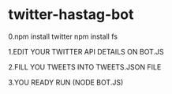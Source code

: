 # twitter-hastag-bot

0.npm install twitter 
  npm install fs

1.EDIT YOUR TWITTER API DETAILS ON BOT.JS

2.FILL YOU TWEETS INTO TWEETS.JSON FILE

3.YOU READY RUN (NODE BOT.JS)
